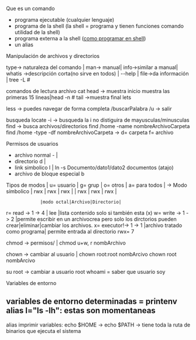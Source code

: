 Que es un comando
- programa ejecutable (cualquier lenguaje)
- programa de la shell (la shell = programa y tienen funciones comando utilidad de la shell)
- programa externa a la shell ([como programar en shell](https://platzi.com/clases/bash-shell/))
- un alias

Manipulación de archivos y directorios

type-> naturaleza del comando | man-> manual| info->similar a manual| whatis ->descripción corta(no sirve en todos) | --help | file->da información  | tree -L #

<!-- -------------------------------------- -->
comandos de lectura archivo
cat 
head -> muestra inicio muestra las primeras 15 lineas|head -n #
tail ->muestra final 
lets

less -> puedes navegar de forma completa
/buscarPalabra
/u -> salir
<!-- --------------------------------------- -->

busqueda
locate -i -> busqueda la i no distiguira de mayusculas/minusculas
find      -> busca archivos/directorios 
find /home -name nombreArchivoCarpeta
find /home -type -df nombreArchivoCarpeta -> d= carpeta f= archivo



Permisos de usuarios

- archivo normal - |    
- directorio d     |
- link simbolico l | ln -s Documento/dato1/dato2 documentos (atajo)
- archivo de bloque especial b
<!-- guarda información de dispositivos externos usb/discos duros -->
Tipos de modos
| u= usuario | g= grup | o= otros   | a= para todos | -> Modo símbolico
| rwx        | rwx     | rwx        |
| rwx        | rwx     | rwx        |


                 |modo octal|Archivo|Directorio|
r= read     -> 1    -> 4    | lee   |lista contenido solo si también esta (x)
w= write    -> 1    -> 2    |permite escribir en un archivocrea pero solo los
                             dirctorios pueden crear|eliminar|cambiar los 
                             archivos.
x= executor!-> 1    -> 1    |archivo tratado como programa| permite entrada al directorio
rwx= 7

chmod -> permisos/          |   chmod u+w, r nombArchivo

chown -> cambiar al usuario |   chown root:root nombArcivo
                                chown root  nombArcivo


su root -> cambiar a usuario root
whoami = saber que usuario soy
<!-- ---------------------------- -->
Variables de entorno 

variables de entorno determinadas = printenv
alias l="ls -lh": estas son momentaneas 
----
alias
imprimir variables: 
echo $HOME -> 
echo $PATH -> tiene toda la ruta de binarios que ejecuta el sistema


